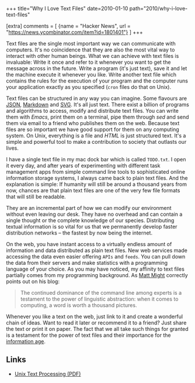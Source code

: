 +++
title="Why I Love Text Files"
date=2010-01-10
path="2010/why-i-love-text-files"

[extra]
comments = [
  {name = "Hacker News", url = "https://news.ycombinator.com/item?id=1801401"}
]
+++


Text files are the single most important way we can communicate with computers. It's no coincidence that they are also the most vital way to interact with other human beings. What we can achieve with text files is invaluable: Write it once and refer to it whenever you want to get the message across in the future. Write a program (it's just text), save it and let the machine execute it whenever you like. Write another text file which contains the rules for the execution of your program and the computer runs your application exactly as you specified (`cron` files do that on Unix).

Text files can be structured in any way you can imagine. Some flavours are [JSON][3], [Markdown][4] and [SVG][5]. It's all just text. There exist a billion of programs and algorithms to access, modify and distribute text files. You can write them with *Emacs*, print them on a terminal, pipe them through *sed* and send them via email to a friend who publishes them on the web. Because text files are so important we have good support for them on any computing system. On Unix, everything is a file and *HTML* is just structured text. It's a simple and powerful tool to make a contribution to society that outlasts our lives. 

I have a single text file in my mac dock bar which is called `TODO.txt`. I open it every day, and after years of experimenting with different task management apps from simple command line tools to sophisticated online information storage systems, I always came back to plain text files. And the explanation is simple: If humanity will still be around a thousand years from now, chances are that plain text files are one of the very few file formats that will still be readable.

They are an incremental part of how we can modify our environment without even leaving our desk. They have no overhead and can contain a single thought or the complete knowledge of our species. Distributing textual information is so vital for us that we permanently develop faster distribution networks &ndash; the fastest by now being the internet.

On the web, you have instant access to a virtually endless amount of information and data distributed as plain text files. New web services made accessing the data even easier offering `APIs` and `feeds`. You can pull down the data from their servers and make statistics with a programming language of your choice. As you may have noticed, my affinity to text files partially comes from my programming background. As [Matt Might][1] correctly points out on his blog: 

> The continued dominance of the command line among experts is a testament to the power of linguistic abstraction: when it comes to computing, a word is worth a thousand pictures.

Whenever you like a text on the web, just link to it and create a wonderful chain of ideas. Want to read it later or recommend it to a friend? Just share the text or print it on paper. The fact that we all take such things for granted is a testament for the power of text files and their importance for the [information age][2].


## Links

* [Unix Text Processing (PDF)][6]

[1]: http://matt.might.net/articles/console-hacks-exploiting-frequency/
[2]: http://en.wikipedia.org/wiki/Information_Age
[3]: http://www.json.org/
[4]: http://daringfireball.net/projects/markdown/
[5]: http://www.w3.org/Graphics/SVG/
[6]: http://oreilly.com/openbook/utp/
